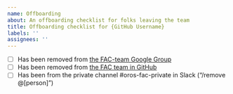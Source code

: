 ```yaml
---
name: Offboarding
about: An offboarding checklist for folks leaving the team
title: Offboarding checklist for {GitHub Username}
labels: ''
assignees: ''
---
```


- [ ] Has been removed from [the FAC-team Google Group](https://groups.google.com/a/gsa.gov/g/fac-team/members)
- [ ] Has been removed from [the FAC team in GitHub](https://github.com/orgs/GSA-TTS/teams/fac-team/members)
- [ ] Has been from the private channel #oros-fac-private in Slack (“/remove @[person]”)
